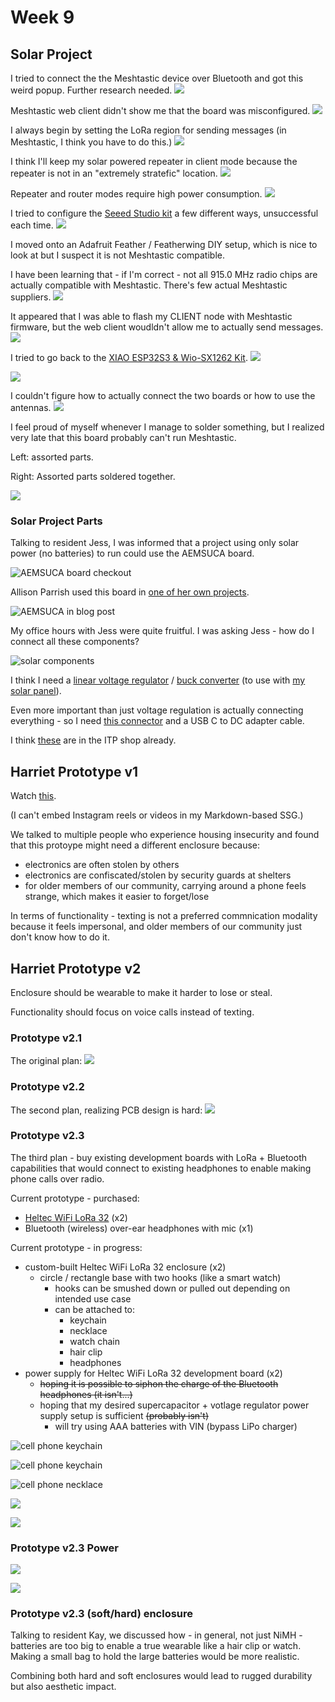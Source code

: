 # Week 9


## Solar Project

I tried to connect the the Meshtastic device over Bluetooth and got this weird popup. Further research needed.
![](https://enderversing.github.io/itp-blog/assets/img/energy/week9/22937.png)

Meshtastic web client didn't show me that the board was misconfigured. 
![](https://enderversing.github.io/itp-blog/assets/img/energy/week9/IMG_2962.gif)

I always begin by setting the LoRa region for sending messages (in Meshtastic, I think you have to do this.)
![](https://enderversing.github.io/itp-blog/assets/img/energy/week9/24011.png)

I think I'll keep my solar powered repeater in client mode because the repeater is not in an "extremely stratefic" location.
![](https://enderversing.github.io/itp-blog/assets/img/energy/week9/24129.png)

Repeater and router modes require high power consumption.
![](https://enderversing.github.io/itp-blog/assets/img/energy/week9/24147.png)

I tried to configure the [Seeed Studio kit](https://www.seeedstudio.com/Wio-SX1262-with-XIAO-ESP32S3-p-5982.html) a few different ways, unsuccessful each time.
![](https://enderversing.github.io/itp-blog/assets/img/energy/week9/IMG_2965.gif)

I moved onto an Adafruit Feather / Featherwing DIY setup, which is nice to look at but I suspect it is not Meshtastic compatible.

I have been learning that - if I'm correct - not all 915.0 MHz radio chips are actually compatible with Meshtastic. There's few actual Meshtastic suppliers.
![](https://enderversing.github.io/itp-blog/assets/img/energy/week9/IMG_2968.gif)

It appeared that I was able to flash my CLIENT node with Meshtastic firmware, but the web client woudldn't allow me to actually send messages.
![](https://enderversing.github.io/itp-blog/assets/img/energy/week9/45458.png)

I tried to go back to the [XIAO ESP32S3 & Wio-SX1262 Kit](https://www.seeedstudio.com/Wio-SX1262-with-XIAO-ESP32S3-p-5982.html).
![](https://enderversing.github.io/itp-blog/assets/img/energy/week9/IMG_2961.jpeg)

![](https://enderversing.github.io/itp-blog/assets/img/energy/week9/IMG_2963.jpeg)

I couldn't figure how to actually connect the two boards or how to use the antennas.
![](https://enderversing.github.io/itp-blog/assets/img/energy/week9/IMG_2964.jpeg)


I feel proud of myself whenever I manage to solder something, but I realized very late that this board probably can't run Meshtastic.

Left: assorted parts.

Right: Assorted parts soldered together.

![](https://enderversing.github.io/itp-blog/assets/img/energy/week9/IMG_2966.jpeg)


### Solar Project Parts 

Talking to resident Jess, I was informed that a project using only solar power (no batteries) to run could use the AEMSUCA board.

![AEMSUCA board checkout](https://enderversing.github.io/itp-blog/assets/img/energy/week9/aemsuca.png)

Allison Parrish used this board in [one of her own projects](https://posts.decontextualize.com/solar-powered-dawn-poems-progress-report/).

![AEMSUCA in blog post](https://enderversing.github.io/itp-blog/assets/img/energy/week9/parrish.png)

My office hours with Jess were quite fruitful. I was asking Jess - how do I connect all these components?

![solar components](https://enderversing.github.io/itp-blog/assets/img/energy/week9/components.jpg)

I think I need a [linear voltage regulator](https://www.seeedstudio.com/blog/2019/10/30/lm7805-voltage-regulator-features-comparisons-lm317-and-more/#:~:text=The%20LM7805%20is%20a%20voltage,supplies%20the%20positive%205%20volts) / [buck converter](https://www.digikey.com/en/products/detail/adafruit-industries-llc/4739/13175530) (to use with [my solar panel](https://voltaicsystems.com/10-watt-panel-etfe/)).

Even more important than just voltage regulation is actually connecting everything - so I need [this connector](https://www.digikey.com/en/products/detail/adafruit-industries-llc/369/5629435) and a USB C to DC adapter cable.

I think [these](https://www.digikey.com/en/products/detail/adafruit-industries-llc/369/5629435) are in the ITP shop already.

## Harriet Prototype v1

Watch [this](https://www.instagram.com/reel/DHeEGpXJpe1/).

(I can't embed Instagram reels or videos in my Markdown-based SSG.)

We talked to multiple people who experience housing insecurity and found that this protoype might need a different enclosure because:
* electronics are often stolen by others
* electronics are confiscated/stolen by security guards at shelters
* for older members of our community, carrying around a phone feels strange, which makes it easier to forget/lose

In terms of functionality - texting is not a preferred commnication modality because it feels impersonal, and older members of our community just don't know how to do it.

## Harriet Prototype v2

Enclosure should be wearable to make it harder to lose or steal.

Functionality should focus on voice calls instead of texting.


### Prototype v2.1

The original plan:
![](https://enderversing.github.io/itp-blog/assets/img/energy/week9/v1.png)

### Prototype v2.2

The second plan, realizing PCB design is hard:
![](https://enderversing.github.io/itp-blog/assets/img/energy/week9/v2.png)

### Prototype v2.3


The third plan - buy existing development boards with LoRa + Bluetooth capabilities that would connect to existing headphones to enable making phone calls over radio.

Current prototype - purchased:
* [Heltec WiFi LoRa 32](https://heltec.org/project/wifi-lora-32-v3/) (x2)
* Bluetooth (wireless) over-ear headphones with mic (x1)


Current prototype - in progress:

* custom-built Heltec WiFi LoRa 32 enclosure (x2)
  * circle / rectangle base with two hooks (like a smart watch)
    * hooks can be smushed down or pulled out depending on intended use case
    * can be attached to:
      * keychain
      * necklace
      * watch chain
      * hair clip
      * headphones
* power supply for Heltec WiFi LoRa 32 development board (x2)
  * ~~hoping it is possible to siphon the charge of the Bluetooth headphones (it isn't...)~~
  * hoping that my desired supercapacitor + votlage regulator power supply setup is sufficient ~~(probably isn't)~~
    * will try using AAA batteries with VIN (bypass LiPo charger)


![cell phone keychain](https://enderversing.github.io/itp-blog/assets/img/energy/week9/IMG_2957.JPG)

![cell phone keychain](https://enderversing.github.io/itp-blog/assets/img/energy/week9/IMG_2959.JPG)


![cell phone necklace](https://enderversing.github.io/itp-blog/assets/img/energy/week9/IMG_2960.JPG)

![](https://enderversing.github.io/itp-blog/assets/img/energy/week9/inspo.jpg)

![](https://enderversing.github.io/itp-blog/assets/img/energy/week9/future.jpg)

### Prototype v2.3 Power

![](https://enderversing.github.io/itp-blog/assets/img/energy/week9/copilot_power_advice.png)

![](https://enderversing.github.io/itp-blog/assets/img/energy/week9/connect_alkaline.png)

### Prototype v2.3 (soft/hard) enclosure

Talking to resident Kay, we discussed how - in general, not just NiMH - batteries are too big to enable a true wearable like a hair clip or watch. Making a small bag to hold the large batteries would be more realistic.

Combining both hard and soft enclosures would lead to rugged durability but also aesthetic impact.
